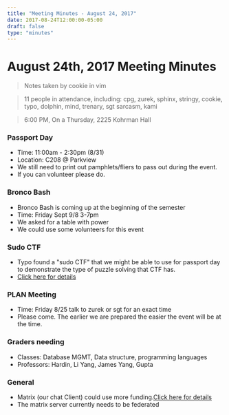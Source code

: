 ```yaml
---
title: "Meeting Minutes - August 24, 2017"
date: 2017-08-24T12:00:00-05:00
draft: false
type: "minutes"
---
```


# August 24th, 2017 Meeting Minutes
> Notes taken by cookie in vim

> 11 people in attendance, including: cpg, zurek, sphinx, stringy, cookie, typo, dolphin, mind, trenary, sgt sarcasm, kami 

> 6:00 PM, On a Thursday, 2225 Kohrman Hall

### Passport Day

- Time: 11:00am - 2:30pm (8/31)
- Location: C208 @ Parkview
- We still need to print out pamphlets/fliers to pass out during the event.
- If you can volunteer please do.

### Bronco Bash

- Bronco Bash is coming up at the beginning of the semester
- Time: Friday Sept 9/8 3-7pm
- We asked for a table with power
- We could use some volunteers for this event

### Sudo CTF

- Typo found a "sudo CTF" that we might be able to use for passport day to demonstrate the type of puzzle solving that CTF has.
- [Click here for details](https://goo.gl/N2UGwP)
  

### PLAN Meeting

- Time: Friday 8/25 talk to zurek or sgt for an exact time
- Please come. The earlier we are prepared the easier the event will be at the time.

### Graders needing

- Classes: Database MGMT, Data structure, programming languages 
- Professors: Hardin, Li Yang, James Yang, Gupta

### General

- Matrix (our chat Client) could use more funding.[Click here for details](https://www.patreon.com/matrixdotorg)
- The matrix server currently needs to be federated

